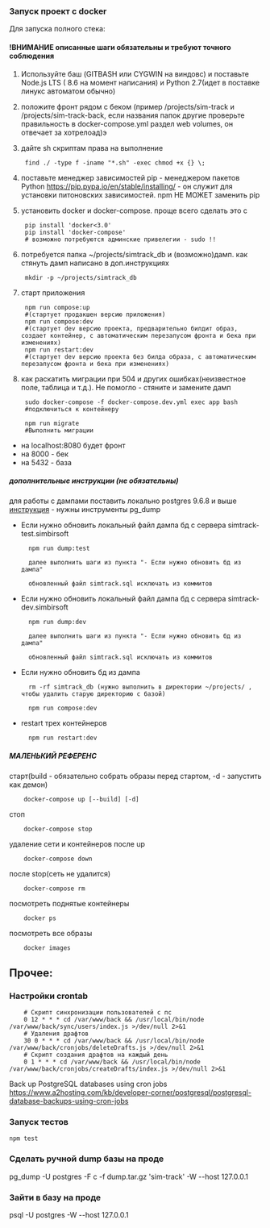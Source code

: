 ### Запуск проект с docker

Для запуска полного стека:

#### !ВНИМАНИЕ описанные шаги обязательны  и требуют точного соблюдения

1. Используйте баш (GITBASH или  CYGWIN на виндовс) и поставьте Node.js LTS ( 8.6 на момент написания) и Python 2.7(идет в поставке линукс автоматом обычно)
2. положите фронт рядом с беком (пример /projects/sim-track и /projects/sim-track-back, если названия папок другие проверьте правильность в docker-compose.yml раздел web volumes, он отвечает за хотрелоад)э
3. дайте sh скриптам права на выполнение
        
        find ./ -type f -iname "*.sh" -exec chmod +x {} \;

4. поставьте менеджер зависимостей pip - менеджером пакетов Python https://pip.pypa.io/en/stable/installing/ - он служит для установки питоновских зависимостей. npm НЕ МОЖЕТ заменить pip
5. установить docker и docker-compose. проще всего сделать это с 
        
        pip install 'docker<3.0'
        pip install 'docker-compose'
        # возможно потребуются админские привелегии - sudo !!

6. потребуется папка ~/projects/simtrack_db и (возможно)дамп. как стянуть дамп написано в доп.инструкциях

        mkdir -p ~/projects/simtrack_db

7. старт приложения

        npm run compose:up
        #(стартует продакшен версию приложения)
        npm run compose:dev
        #(стартует dev версию проекта, предварительно билдит образ, создает контейнер, с автоматическим перезапусом фронта и бека при изменениях)
        npm run restart:dev
        #(стартует dev версию проекта без билда образа, с автоматическим перезапусом фронта и бека при изменениях)


8. как раскатить миграции при 504 и других ошибках(неизвестное поле, таблица и т.д.). Не помогло - стяните и замените дамп

        sudo docker-compose -f docker-compose.dev.yml exec app bash
        #подключиться к контейнеру

        npm run migrate
        #Выполнить миграции
        
 - на localhost:8080 будет фронт
 - на 8000 - бек
 - на 5432 - база

##### дополнительные инструкции (не обязательны)
для работы с дампами поставить локально postgres 9.6.8 и выше [инструкция](https://www.postgresql.org/download/linux/ubuntu/) - нужны инструменты pg_dump
- Если нужно обновить локальный файл дампа бд с сервера simtrack-test.simbirsoft

        npm run dump:test

        далее выполнить шаги из пункта "- Если нужно обновить бд из дампа"

        обновленный файл simtrack.sql исключать из коммитов

- Если нужно обновить локальный файл дампа бд с сервера simtrack-dev.simbirsoft 

        npm run dump:dev

        далее выполнить шаги из пункта "- Если нужно обновить бд из дампа"

        обновленный файл simtrack.sql исключать из коммитов

- Если нужно обновить бд из дампа

        rm -rf simtrack_db (нужно выполнить в директории ~/projects/ , чтобы удалить старую директорию с базой)

        npm run compose:dev


- restart трех контейнеров

        npm run restart:dev


##### МАЛЕНЬКИЙ РЕФЕРЕНС

старт(build - обязательно собрать образы перед стартом, -d - запустить как демон)

        docker-compose up [--build] [-d]

стоп

        docker-compose stop

удаление сети и контейнеров после up

        docker-compose down

после stop(сеть не удалится)

        docker-compose rm

посмотреть поднятые контейнеры

        docker ps

посмотреть все образы

        docker images

## Прочее:
### Настройки crontab

        # Скрипт синхронизации пользователей с пс
        0 12 * * * cd /var/www/back && /usr/local/bin/node /var/www/back/sync/users/index.js >/dev/null 2>&1
        # Удаления драфтов
        30 0 * * * cd /var/www/back && /usr/local/bin/node /var/www/back/cronjobs/deleteDrafts.js >/dev/null 2>&1
        # Скрипт создания драфтов на каждый день
        0 1 * * * cd /var/www/back && /usr/local/bin/node /var/www/back/cronjobs/createDrafts/index.js >/dev/null 2>&1

Back up PostgreSQL databases using cron jobs https://www.a2hosting.com/kb/developer-corner/postgresql/postgresql-database-backups-using-cron-jobs

### Запуск тестов
`npm test`

### Сделать ручной dump базы на проде
pg_dump -U postgres -F c -f dump.tar.gz 'sim-track' -W --host 127.0.0.1

### Зайти в базу на проде
psql -U postgres -W --host 127.0.0.1
